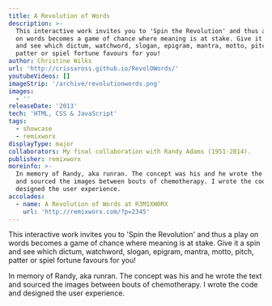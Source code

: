 ```yaml
---
title: A Revolution of Words
description: >-
  This interactive work invites you to 'Spin the Revolution' and thus a play
  on words becomes a game of chance where meaning is at stake. Give it a spin
  and see which dictum, watchword, slogan, epigram, mantra, motto, pitch,
  patter or spiel fortune favours for you!
author: Christine Wilks
url: 'http://crissxross.github.io/RevolOWords/'
youtubeVideos: []
imageStrip: '/archive/revolutionwords.png'
images:
  - ''
releaseDate: '2013'
tech: 'HTML, CSS & JavaScript'
tags:
  - showcase
  - remixworx
displayType: major
collaborators: My final collaboration with Randy Adams (1951-2014).
publisher: remixworx
moreinfo: >-
  In memory of Randy, aka runran. The concept was his and he wrote the text
  and sourced the images between bouts of chemotherapy. I wrote the code and
  designed the user experience.
accolades:
  - name: A Revolution of Words at R3M1XW0RX
    url: 'http://remixworx.com/?p=2345'
---
```



This interactive work invites you to 'Spin the Revolution' and thus a play on words becomes a game of chance where meaning is at stake. Give it a spin and see which dictum, watchword, slogan, epigram, mantra, motto, pitch, patter or spiel fortune favours for you!

In memory of Randy, aka runran. The concept was his and he wrote the text and sourced the images between bouts of chemotherapy. I wrote the code and designed the user experience.

